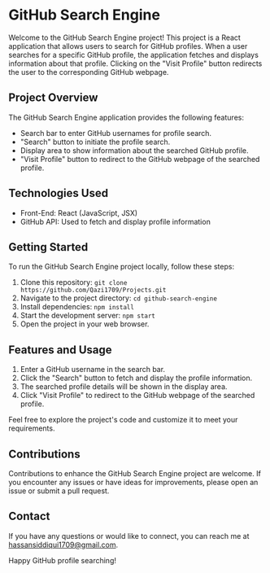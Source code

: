 # GitHub Search Engine

Welcome to the GitHub Search Engine project! This project is a React application that allows users to search for GitHub profiles. When a user searches for a specific GitHub profile, the application fetches and displays information about that profile. Clicking on the "Visit Profile" button redirects the user to the corresponding GitHub webpage.

## Project Overview

The GitHub Search Engine application provides the following features:

- Search bar to enter GitHub usernames for profile search.
- "Search" button to initiate the profile search.
- Display area to show information about the searched GitHub profile.
- "Visit Profile" button to redirect to the GitHub webpage of the searched profile.

## Technologies Used

- Front-End: React (JavaScript, JSX)
- GitHub API: Used to fetch and display profile information

## Getting Started

To run the GitHub Search Engine project locally, follow these steps:

1. Clone this repository: `git clone https://github.com/Qazi1709/Projects.git`
2. Navigate to the project directory: `cd github-search-engine`
3. Install dependencies: `npm install`
4. Start the development server: `npm start`
5. Open the project in your web browser.

## Features and Usage

1. Enter a GitHub username in the search bar.
2. Click the "Search" button to fetch and display the profile information.
3. The searched profile details will be shown in the display area.
4. Click "Visit Profile" to redirect to the GitHub webpage of the searched profile.

Feel free to explore the project's code and customize it to meet your requirements.

## Contributions

Contributions to enhance the GitHub Search Engine project are welcome. If you encounter any issues or have ideas for improvements, please open an issue or submit a pull request.

## Contact

If you have any questions or would like to connect, you can reach me at  hassansiddiqui1709@gmail.com.

Happy GitHub profile searching!
